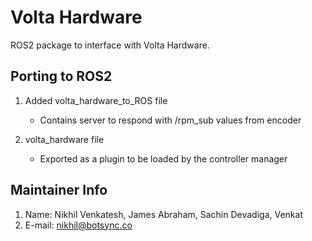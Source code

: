 # Volta Hardware

ROS2 package to interface with Volta Hardware.

## Porting to ROS2
1. Added volta_hardware_to_ROS file 
    - Contains server to respond with /rpm_sub values from encoder

2. volta_hardware file
    - Exported as a plugin to be loaded by the controller manager 

## Maintainer Info
1. Name: Nikhil Venkatesh, James Abraham, Sachin Devadiga, Venkat
2. E-mail: [nikhil@botsync.co](mailto:nikhil@botsync.co)